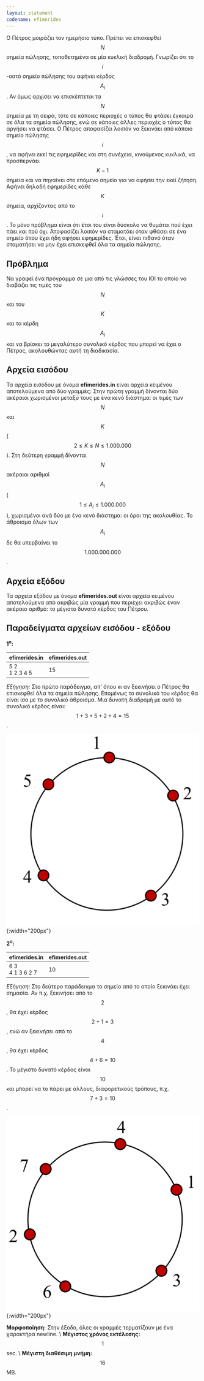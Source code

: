 ```yaml
---
layout: statement
codename: efimerides
---
```


Ο Πέτρος μοιράζει τον ημερήσιο τύπο. Πρέπει να επισκεφθεί $$N$$ σημεία πώλησης, τοποθετημένα σε μία κυκλική διαδρομή. Γνωρίζει ότι το $$i$$-οστό σημείο πώλησης του αφήνει κέρδος $$A_i$$. Αν όμως αρχίσει να επισκέπτεται τα $$N$$ σημεία με τη σειρά, τότε σε κάποιες περιοχές ο τύπος θα φτάσει έγκαιρα σε όλα τα σημεία πώλησης, ενώ σε κάποιες άλλες περιοχές ο τύπος θα αργήσει να φτάσει. Ο Πέτρος αποφασίζει λοιπόν να ξεκινάει από κάποιο σημείο πώλησης $$i$$, να αφήνει εκεί τις εφημερίδες και στη συνέχεια, κινούμενος κυκλικά, να προσπερνάει $$K−1$$ σημεία και να πηγαίνει στο επόμενο σημείο για να αφήσει την εκεί ζήτηση. Αφήνει δηλαδή εφημερίδες κάθε $$K$$ σημεία, αρχίζοντας από το $$i$$. Το μόνο πρόβλημα είναι ότι έτσι του είναι δύσκολο να θυμάται πού έχει πάει και πού όχι. Αποφασίζει λοιπόν να σταματάει όταν φθάσει σε ένα σημείο όπου έχει ήδη αφήσει εφημερίδες. Έτσι, είναι πιθανό όταν σταματήσει να μην έχει επισκεφθεί όλα τα σημεία πώλησης.

## Πρόβλημα

Nα γραφεί ένα πρόγραμμα σε μια από τις γλώσσες του ΙΟΙ το οποίο να διαβάζει τις τιμές του $$N$$ και του $$K$$ και τα κέρδη $$A_i$$ και να βρίσκει το μεγαλύτερο συνολικό κέρδος που μπορεί να έχει ο Πέτρος, ακολουθώντας αυτή τη διαδικασία.

## Aρχεία εισόδου

Τα αρχεία εισόδου με όνομα **efimerides.in** είναι αρχεία κειμένου αποτελούμενα από δύο γραμμές: Στην πρώτη γραμμή δίνονται δύο ακέραιοι χωρισμένοι μεταξύ τους με ένα κενό διάστημα: οι τιμές των $$N$$ και $$K$$ ($$2 \leq K \leq N \leq 1.000.000$$). Στη δεύτερη γραμμή δίνονται $$N$$ ακέραιοι αριθμοί $$A_i$$ ($$1 \leq A_i \leq 1.000.000$$), χωρισμένοι ανά δύο με ένα κενό διάστημα: οι όροι της ακολουθίας. Το άθροισμα όλων των $$A_i$$ δε θα υπερβαίνει το $$1.000.000.000$$.

## Aρχεία εξόδου

Τα αρχεία εξόδου με όνομα **efimerides.out** είναι αρχεία κειμένου
αποτελούμενα από ακριβώς μία γραμμή που περιέχει ακριβώς έναν
ακέραιο αριθμό: το μέγιστο δυνατό κέρδος του Πέτρου.

## Παραδείγματα αρχείων εισόδου - εξόδου

**1<sup>ο</sup>:**

| **efimerides.in**                         | **efimerides.out** |
| ------------------------------------ | ------------- |
| 5 2 <br> 1 2 3 4 5 | 15 |

*Εξήγηση:* Στο πρώτο παράδειγμα, απ’ όπου κι αν ξεκινήσει ο Πέτρος θα επισκεφθεί όλα τα σημεία πώλησης. Επομένως το συνολικό του κέρδος θα είναι ίσο με το συνολικό άθροισμα. Μια δυνατή διαδρομή με αυτό το συνολικό κέρδος είναι: $$1 + 3 + 5 + 2 + 4 = 15$$.

![Παράδειγμα 1](/assets/27-pdp-c-efimerides-example-1.png){:width="200px"}

**2<sup>ο</sup>:**

| **efimerides.in**                         | **efimerides.out** |
| ------------------------------------ | ------------- |
| 6 3 <br> 4 1 3 6 2 7 | 10 |

*Εξήγηση:* Στο δεύτερο παράδειγμα το σημείο από το οποίο ξεκινάει έχει σημασία. Αν π.χ. ξεκινήσει από το $$2$$, θα έχει κέρδος $$2 + 1 = 3$$, ενώ αν ξεκινήσει από το $$4$$, θα έχει κέρδος $$4 + 6 = 10$$. Το μέγιστο δυνατό κέρδος είναι $$10$$ και μπορεί να το πάρει με άλλους, διαφορετικούς τρόπους, π.χ. $$7 + 3 = 10$$.

![Παράδειγμα 2](/assets/27-pdp-c-efimerides-example-2.png){:width="200px"}

**Μορφοποίηση:** Στην έξοδο, όλες οι γραμμές τερματίζουν με ένα χαρακτήρα newline. \\
**Μέγιστος χρόνος εκτέλεσης:** $$1$$ sec. \\
**Μέγιστη διαθέσιμη μνήμη:** $$16$$ MB.
